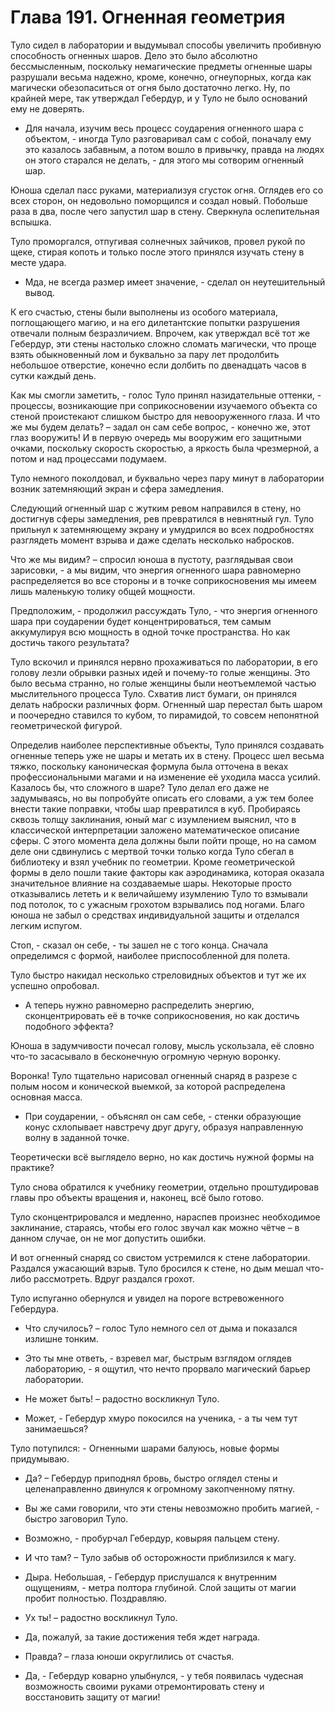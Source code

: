 # Глава 191. Огненная геометрия

Туло сидел в лаборатории и выдумывал способы увеличить пробивную способность огненных шаров. Дело это было абсолютно бессмысленным, поскольку немагические предметы огненные шары разрушали весьма надежно, кроме, конечно, огнеупорных, когда как магически обезопаситься от огня было достаточно легко. Ну, по крайней мере, так утверждал Гебердур, и у Туло не было оснований ему не доверять.

- Для начала, изучим весь процесс соударения огненного шара с объектом, - иногда Туло разговаривал сам с собой, поначалу ему это казалось забавным, а потом вошло в привычку, правда на людях он этого старался не делать, - для этого мы сотворим огненный шар.

Юноша сделал пасс руками, материализуя сгусток огня. Оглядев его со всех сторон, он недовольно поморщился и создал новый. Побольше раза в два, после чего запустил шар в стену. Сверкнула ослепительная вспышка.

Туло проморгался, отпугивая солнечных зайчиков, провел рукой по щеке, стирая копоть и только после этого принялся изучать стену в месте удара.

- Мда, не всегда размер имеет значение, - сделал он неутешительный вывод.

К его счастью, стены были выполнены из особого материала, поглощающего магию, и на его дилетантские попытки разрушения отвечали полным безразличием. Впрочем, как утверждал всё тот же Гебердур, эти стены настолько сложно сломать магически, что проще взять обыкновенный лом и буквально за пару лет продолбить небольшое отверстие, конечно если долбить по двенадцать часов в сутки каждый день.

Как мы смогли заметить, - голос Туло принял назидательные оттенки, - процессы, возникающие при соприкосновении изучаемого объекта со стеной проистекают слишком быстро для невооруженного глаза. И что же мы будем делать? – задал он сам себе вопрос, - конечно же, этот глаз вооружить! И в первую очередь мы вооружим его защитными очками, поскольку скорость скоростью, а яркость была чрезмерной, а потом и над процессами подумаем.

Туло немного поколдовал, и буквально через пару минут в лаборатории возник затемняющий экран и сфера замедления.

Следующий огненный шар с жутким ревом направился в стену, но достигнув сферы замедления, рев превратился в невнятный гул. Туло прильнул к затемняющему экрану и умудрился во всех подробностях разглядеть момент взрыва и даже сделать несколько набросков.

Что же мы видим? – спросил юноша в пустоту, разглядывая свои зарисовки, - а мы видим, что энергия огненного шара равномерно распределяется во все стороны и в точке соприкосновения мы имеем лишь маленькую толику общей мощности.

Предположим, - продолжил рассуждать Туло, - что энергия огненного шара при соударении будет концентрироваться, тем самым аккумулируя всю мощность в одной точке пространства. Но как достичь такого результата?

Туло вскочил и принялся нервно прохаживаться по лаборатории, в его голову лезли обрывки разных идей и почему-то голые женщины. Это было весьма странно, но голые женщины были неотъемлемой частью мыслительного процесса Туло. Схватив лист бумаги, он принялся делать наброски различных форм. Огненный шар перестал быть шаром и поочередно ставился то кубом, то пирамидой, то совсем непонятной геометрической фигурой.

Определив наиболее перспективные объекты, Туло принялся создавать огненные теперь уже не шары и метать их в стену. Процесс шел весьма тяжко, поскольку каноническая формула была отточена в веках профессиональными магами и на изменение её уходила масса усилий. Казалось бы, что сложного в шаре? Туло делал его даже не задумываясь, но вы попробуйте описать его словами, а уж тем более внести такие поправки, чтобы шар превратился в куб. Пробираясь сквозь толщу заклинания, юный маг с изумлением выяснил, что в классической интерпретации заложено математическое описание сферы. С этого момента дела должны были пойти проще, но на самом деле они сдвинулись с мертвой точки только когда Туло сбегал в библиотеку и взял учебник по геометрии. Кроме геометрической формы в дело пошли такие факторы как аэродинамика, которая оказала значительное влияние на создаваемые шары. Некоторые просто отказывались лететь и к величайшему изумлению Туло то взмывали под потолок, то с ужасным грохотом взрывались под ногами. Благо юноша не забыл о средствах индивидуальной защиты и отделался легким испугом.

Стоп, - сказал он себе, - ты зашел не с того конца. Сначала определимся с формой, наиболее приспособленной для полета.

Туло быстро накидал несколько стреловидных объектов и тут же их успешно опробовал.

- А теперь нужно равномерно распределить энергию, сконцентрировать её в точке соприкосновения, но как достичь подобного эффекта?

Юноша в задумчивости почесал голову, мысль ускользала, её словно что-то засасывало в бесконечную огромную черную воронку.

Воронка! Туло тщательно нарисовал огненный снаряд в разрезе с полым носом и конической выемкой, за которой распределена основная масса.

- При соударении, - объяснял он сам себе, - стенки образующие конус схлопывает навстречу друг другу, образуя направленную волну в заданной точке.

Теоретически всё выглядело верно, но как достичь нужной формы на практике?

Туло снова обратился к учебнику геометрии, отдельно проштудировав главы про объекты вращения и, наконец, всё было готово.

Туло сконцентрировался и медленно, нараспев произнес необходимое заклинание, стараясь, чтобы его голос звучал как можно чётче – в данном случае, он не мог допустить ошибки.

И вот огненный снаряд со свистом устремился к стене лаборатории. Раздался ужасающий взрыв. Туло бросился к стене, но дым мешал что-либо рассмотреть. Вдруг раздался грохот.

Туло испуганно обернулся и увидел на пороге встревоженного Гебердура.

- Что случилось? – голос Туло немного сел от дыма и показался излишне тонким.

- Это ты мне ответь, - взревел маг, быстрым взглядом оглядев лабораторию, - я ощутил, что нечто прорвало магический барьер лаборатории.

- Не может быть! – радостно воскликнул Туло.

- Может, - Гебердур хмуро покосился на ученика, - а ты чем тут занимаешься?

Туло потупился: - Огненными шарами балуюсь, новые формы придумываю.

- Да? – Гебердур приподнял бровь, быстро оглядел стены и целенаправленно двинулся к огромному закопченному пятну.

- Вы же сами говорили, что эти стены невозможно пробить магией, - быстро заговорил Туло.

- Возможно, - пробурчал Гебердур, ковыряя пальцем стену.

- И что там? – Туло забыв об осторожности приблизился к магу.

- Дыра. Небольшая, - Гебердур прислушался к внутренним ощущениям, - метра полтора глубиной. Слой защиты от магии пробит полностью. Поздравляю.

- Ух ты! – радостно воскликнул Туло.

- Да, пожалуй, за такие достижения тебя ждет награда.

- Правда? – глаза юноши округлились от счастья.

- Да, - Гебердур коварно улыбнулся, - у тебя появилась чудесная возможность своими руками отремонтировать стену и восстановить защиту от магии!

